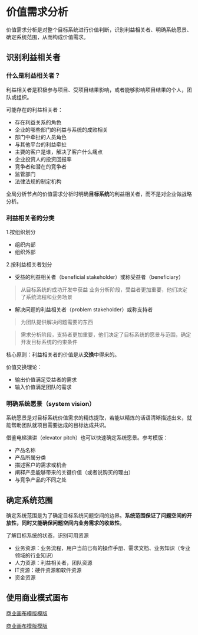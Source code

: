 # 价值需求分析
价值需求分析是对整个目标系统进行价值判断，识别利益相关者、明确系统愿景、确定系统范围，从而构成价值需求。

## 识别利益相关者

### 什么是利益相关者？
利益相关者是积极参与项目、受项目结果影响，或者能够影响项目结果的个人，团队或组织。

可能存在的利益相关者：
* 存在利益关系的角色
* 企业的哪些部门的利益与系统的成败相关
* 部门中牵扯的人员角色
* 与其他平台的利益牵扯
* 主要的客户是谁，解决了客户什么痛点
* 企业投资人的投资回报率
* 竞争者和潜在的竞争者
* 监管部门
* 法律法规的制定机构

全局分析节点的价值需求分析时明确**目标系统**的利益相关者，而不是对企业做战略分析。

### 利益相关者的分类
1.按组织划分
* 组织内部
* 组织外部

2.按利益相关者划分
* 受益的利益相关者（beneficial stakeholder）或称受益者（beneficiary）
> 从目标系统的成功开发中获益
> 业务分析阶段，受益者更加重要，他们决定了系统流程和业务场景

* 解决问题的利益相关者（problem stakeholder）或称支持者
> 为团队提供解决问题需要的东西

> 需求分析阶段，支持者更加重要，他们决定了目标系统的愿景与范围，确定开发目标系统的约束条件

核心原则：利益相关者的价值是从**交换**中得来的。

价值交换理论：
* 输出价值满足受益者的需求
* 输入价值满足团队的需求

### 明确系统愿景（system vision）
系统愿景是对目标系统价值需求的精炼提取，若能以精炼的话语清晰描述出来，就能帮助团队就项目需要达成的目标达成共识。

借鉴电梯演讲（elevator pitch）也可以快速确定系统愿景。参考模版：
* 产品名称
* 产品所属分类
* 描述客户的需求或机会
* 阐释产品能够带来的关键价值（或者说购买的理由）
* 与竞争产品的不同之处

## 确定系统范围
确定系统范围是为了确定目标系统问题空间的边界。**系统范围保证了问题空间的开放性，同时又能确保问题空间内业务需求的收敛性**。

了解目标系统的状态，识别可用资源
* 业务资源：业务流程，用户当前已有的操作手册、需求文档、业务知识（专业领域的行业知识）
* 人力资源：利益相关者，团队资源
* IT资源：硬件资源和软件资源
* 资金资源

## 使用商业模式画布
[商业画布模版模版](/_docs/05价值需求分析-商业模式画布模版.jpg)

[商业画布模版模版](https://github.com/qijianguo/demo-micro-services/blob/master/_docs/05价值需求分析-商业模式画布模版.jpg)
